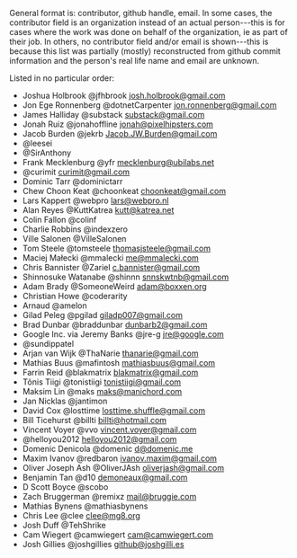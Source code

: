 General format is: contributor, github handle, email. In some cases, the
contributor field is an organization instead of an actual person---this is for
cases where the work was done on behalf of the organization, ie as part of
their job. In others, no contributor field and/or email is shown---this is
because this list was partially (mostly) reconstructed from github commit
information and the person's real life name and email are unknown.

Listed in no particular order:

* Joshua Holbrook @jfhbrook <josh.holbrook@gmail.com>
* Jon Ege Ronnenberg @dotnetCarpenter <jon.ronnenberg@gmail.com>
* James Halliday @substack <substack@gmail.com>
* Jonah Ruiz @jonahoffline <jonah@pixelhipsters.com>
* Jacob Burden @jekrb <Jacob.JW.Burden@gmail.com>
* @leesei
* @SirAnthony
* Frank Mecklenburg @yfr <mecklenburg@ubilabs.net>
* @curimit <curimit@gmail.com>
* Dominic Tarr @dominictarr
* Chew Choon Keat @choonkeat <choonkeat@gmail.com>
* Lars Kappert @webpro <lars@webpro.nl>
* Alan Reyes @KuttKatrea <kutt@katrea.net>
* Colin Fallon @colinf
* Charlie Robbins @indexzero
* Ville Salonen @VilleSalonen
* Tom Steele @tomsteele <thomasjsteele@gmail.com>
* Maciej Małecki @mmalecki <me@mmalecki.com>
* Chris Bannister @Zariel <c.bannister@gmail.com>
* Shinnosuke Watanabe @shinnn <snnskwtnb@gmail.com>
* Adam Brady @SomeoneWeird <adam@boxxen.org>
* Christian Howe @coderarity
* Arnaud @amelon
* Gilad Peleg @pgilad <giladp007@gmail.com>
* Brad Dunbar @braddunbar <dunbarb2@gmail.com>
* Google Inc. via Jeremy Banks @jre-g <jre@google.com>
* @sundippatel
* Arjan van Wijk @ThaNarie <thanarie@gmail.com>
* Mathias Buus @mafintosh <mathiasbuus@gmail.com>
* Farrin Reid @blakmatrix <blakmatrix@gmail.com>
* Tõnis Tiigi @tonistiigi <tonistiigi@gmail.com>
* Maksim Lin @maks <maks@manichord.com>
* Jan Nicklas @jantimon
* David Cox @losttime <losttime.shuffle@gmail.com>
* Bill Ticehurst @billti <billti@hotmail.com>
* Vincent Voyer @vvo <vincent.voyer@gmail.com>
* @helloyou2012 <helloyou2012@gmail.com>
* Domenic Denicola @domenic <d@domenic.me>
* Maxim Ivanov @redbaron <ivanov.maxim@gmail.com>
* Oliver Joseph Ash @OliverJAsh <oliverjash@gmail.com>
* Benjamin Tan @d10 <demoneaux@gmail.com>
* D Scott Boyce @scobo
* Zach Bruggerman @remixz <mail@bruggie.com>
* Mathias Bynens @mathiasbynens
* Chris Lee @clee <clee@mg8.org>
* Josh Duff @TehShrike
* Cam Wiegert @camwiegert <cam@camwiegert.com>
* Josh Gillies @joshgillies <github@joshgilli.es>
